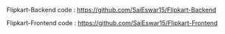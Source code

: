 Flipkart-Backend code : 
https://github.com/SaiEswar15/Flipkart-Backend

Flipkart-Frontend code :
https://github.com/SaiEswar15/Flipkart-Frontend